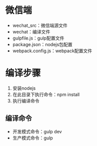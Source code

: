 # 微信端

- wechat_src：微信端源文件
- wechat：编译文件
- gulpfile.js：gulp配置文件
- package.json：nodejs包配置
- webpack.config.js：webpack配置文件

# 编译步骤
1. 安装nodejs
1. 在此目录下执行命令：npm install
1. 执行编译命令

## 编译命令
- 开发模式命令：gulp dev
- 生产模式命令：gulp